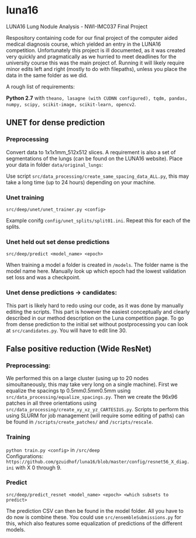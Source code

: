 # luna16
LUNA16 Lung Nodule Analysis - NWI-IMC037 Final Project 

Respository containing code for our final project of the computer aided medical diagnosis course, which yielded an entry in the LUNA16 competition. 
Unfortunately this project is ill documented, as it was created very quickly and pragmatically as we hurried to meet deadlines for the university course this was the main project of. Running it will likely require minor edits left and right (mostly to do with filepaths), unless you place the data in the same folder as we did. 

A rough list of requirements:

**Python 2.7** with `theano, lasagne (with CUDNN configured), tqdm, pandas, numpy, scipy, scikit-image, scikit-learn, opencv2`.

## UNET for dense prediction

### Preprocessing
Convert data to 1x1x1mm_512x512 slices. A requirement is also a set of segmentations of the lungs (can be found on the LUNA16 website). Place your data in folder `data/original_lungs`:


Use script `src/data_processing/create_same_spacing_data_ALL.py`, this may take a long time (up to 24 hours) depending on your machine.

### Unet training
```
src/deep/unet/unet_trainer.py <config>
```

Example conifg `config/unet_splits/split01.ini`. Repeat this for each of the splits.

### Unet held out set dense predictions
```
src/deep/predict <model_name> <epoch>
```
When training a model a  folder is created in `/models`. The folder name is the model name here. Manually look up which epoch had the lowest validation set loss and was a checkpoint.

### Unet dense predictions -> candidates:
This part is likely hard to redo using our code, as it was done by manually editing the scripts. This part is however the easiest conceptually and clearly described in our method description on the Luna competition page. To go from dense prediction to the initial set without postprocessing you can look at `src/candidates.py`. You will have to edit line 30.

## False positive reduction (Wide ResNet)

### Preprocessing:
We performed this on a large cluster (using up to 20 nodes simoultaneously, this may take very long on a single machine). First we equalize the spacings tp 0.5mm*0.5mm*0.5mm using `src/data_processing/equalize_spacings.py`.  Then we create the 96x96 patches in all three orientations using `src/data_processing/create_xy_xz_yz_CARTESIUS.py`.
Scripts to perform this using SLURM for job management (will require some editing of paths) can be found in `/scripts/create_patches/` and `/scripts/rescale`.

### Training
`python train.py <config>` in `/src/deep`  
Configurations: `https://github.com/gzuidhof/luna16/blob/master/config/resnet56_X_diag.ini`  with X 0 through 9.

### Predict

```
src/deep/predict_resnet <model_name> <epoch> <which subsets to predict>
```

The prediction CSV can then be found in the model folder. All you have to do now is combine these. You could use `src/ensembleSubmissions.py` for this, which also features some equalization of predictions of the different models.
